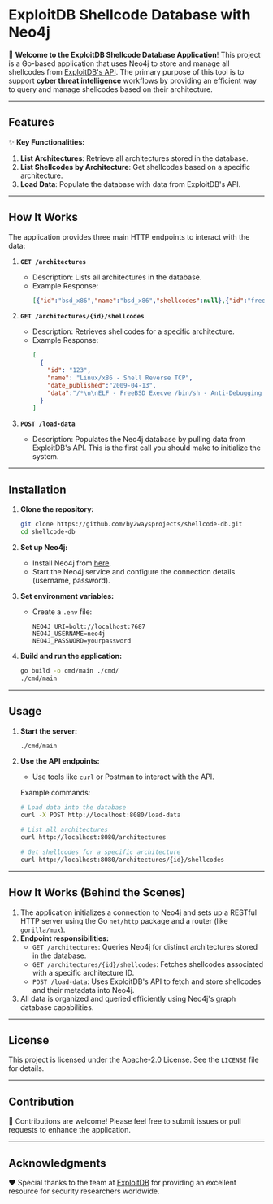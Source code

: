 # ExploitDB Shellcode Database with Neo4j

🚀 **Welcome to the ExploitDB Shellcode Database Application**! This project is a Go-based application that uses Neo4j to store and manage all shellcodes from [ExploitDB's API](https://www.exploit-db.com/). The primary purpose of this tool is to support **cyber threat intelligence** workflows by providing an efficient way to query and manage shellcodes based on their architecture.

---

## Features

✨ **Key Functionalities:**

1. **List Architectures**: Retrieve all architectures stored in the database.
2. **List Shellcodes by Architecture**: Get shellcodes based on a specific architecture.
3. **Load Data**: Populate the database with data from ExploitDB's API.

---

## How It Works

The application provides three main HTTP endpoints to interact with the data:

1. **`GET /architectures`**
   - Description: Lists all architectures in the database.
   - Example Response:
     ```json
     [{"id":"bsd_x86","name":"bsd_x86","shellcodes":null},{"id":"freebsd","name":"freebsd","shellcodes":null}]
     ```

2. **`GET /architectures/{id}/shellcodes`**
   - Description: Retrieves shellcodes for a specific architecture.
   - Example Response:
     ```json
     [
       {
         "id": "123",
         "name": "Linux/x86 - Shell Reverse TCP",
         "date_published":"2009-04-13",
         "data":"/*\n\nELF - FreeBSD Execve /bin/sh - Anti-Debugging - i386/AMD64\n\nc0d3_z3r0 \u003c anderson_underground@hotmail.com ; andersonc0d3@gmail.com \u003e\n\nhttp://anderson.hacknroll.com\nhttp://blog.hacknroll.com\n\n\\x7f\\x45\\x4c\\x4"
       }
     ]
     ```

3. **`POST /load-data`**
   - Description: Populates the Neo4j database by pulling data from ExploitDB's API. This is the first call you should make to initialize the system.

---

## Installation

1. **Clone the repository:**
   ```bash
   git clone https://github.com/by2waysprojects/shellcode-db.git
   cd shellcode-db
   ```

2. **Set up Neo4j:**
   - Install Neo4j from [here](https://neo4j.com/download/).
   - Start the Neo4j service and configure the connection details (username, password).

3. **Set environment variables:**
   - Create a `.env` file:
     ```env
     NEO4J_URI=bolt://localhost:7687
     NEO4J_USERNAME=neo4j
     NEO4J_PASSWORD=yourpassword
     ```

4. **Build and run the application:**
   ```bash
   go build -o cmd/main ./cmd/
   ./cmd/main
   ```

---

## Usage

1. **Start the server:**
   ```bash
   ./cmd/main
   ```

2. **Use the API endpoints:**
   - Use tools like `curl` or Postman to interact with the API.

   Example commands:
   ```bash
   # Load data into the database
   curl -X POST http://localhost:8080/load-data

   # List all architectures
   curl http://localhost:8080/architectures

   # Get shellcodes for a specific architecture
   curl http://localhost:8080/architectures/{id}/shellcodes
   ```

---

## How It Works (Behind the Scenes)

1. The application initializes a connection to Neo4j and sets up a RESTful HTTP server using the Go `net/http` package and a router (like `gorilla/mux`).
2. **Endpoint responsibilities:**
   - `GET /architectures`: Queries Neo4j for distinct architectures stored in the database.
   - `GET /architectures/{id}/shellcodes`: Fetches shellcodes associated with a specific architecture ID.
   - `POST /load-data`: Uses ExploitDB's API to fetch and store shellcodes and their metadata into Neo4j.
3. All data is organized and queried efficiently using Neo4j's graph database capabilities.

---

## License

This project is licensed under the Apache-2.0 License. See the `LICENSE` file for details.

---

## Contribution

🤝 Contributions are welcome! Please feel free to submit issues or pull requests to enhance the application.

---

## Acknowledgments

❤️ Special thanks to the team at [ExploitDB](https://www.exploit-db.com/) for providing an excellent resource for security researchers worldwide.